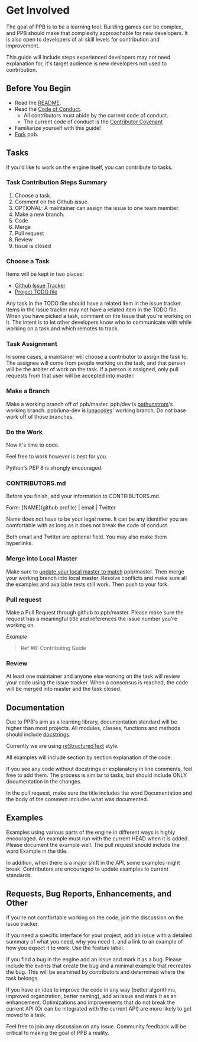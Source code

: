 # Get Involved

The goal of PPB is to be a learning tool. Building games can be complex, and
PPB should make that complexity approachable for new developers. It is also 
open to developers of all skill levels for contribution and improvement.

This guide will include steps experienced developers may not need explanation 
for, it's target audience is new developers not used to contribution.

## Before You Begin

* Read the [README](https://github.com/pathunstrom/pursuedpybear/blob/master/README.md).
* Read the [Code of Conduct](https://github.com/pathunstrom/pursuedpybear/blob/master/CodeofConduct.md).
    * All contributors must abide by the current code of conduct.
    * The current code of conduct is the [Contributor Covenant](http://contributor-covenant.org/)
* Familiarize yourself with this guide!
* [Fork](https://help.github.com/articles/fork-a-repo/) ppb.

## Tasks

If you'd like to work on the engine itself, you can contribute to tasks.

### Task Contribution Steps Summary

1. Choose a task.
2. Comment on the Github issue.
3. OPTIONAL: A maintainer can assign the issue to one team member.
4. Make a new branch.
5. Code
6. Merge
7. Pull request
8. Review
9. Issue is closed

### Choose a Task

Items will be kept in two places:

* [Github Issue Tracker](https://github.com/pathunstrom/pursuedpybear/issues)
* [Project TODO file](https://github.com/pathunstrom/pursuedpybear/blob/master/TODO.md)

Any task in the TODO file should have a related item in the issue tracker. 
Items in the issue tracker may not have a related item in the TODO file. When 
you have picked a task, comment on the Issue that you're working on it. The 
intent is to let other developers know who to communicate with while working on 
a task and which remotes to track.

### Task Assignment

In some cases, a maintainer will choose a contributor to assign the task to.
The assignee will come from people working on the task, and that person will 
be the arbiter of work on the task. If a person is assigned, only pull requests
from that user will be accepted into master.

### Make a Branch

Make a working branch off of ppb/master. ppb/dev is [pathunstrom](https://github.com/pathunstrom)'s 
working branch. ppb/luna-dev is [lunacodes](https://github.com/lunacodes)' working branch. Do not base work off of those branches.

### Do the Work

Now it's time to code.

Feel free to work however is best for you.

Python's PEP 8 is strongly encouraged.

### CONTRIBUTORS.md

Before you finish, add your information to CONTRIBUTORS.md.

Form: \[NAME](github profile) | email | Twitter

Name does not have to be your legal name. It can be any identifier you are 
comfortable with as long as it does not break the code of conduct.

Both email and Twitter are optional field. You may also make them hyperlinks.

### Merge into Local Master

Make sure to [update your local master to match](https://help.github.com/articles/fork-a-repo/#keep-your-fork-synced) ppb/master. Then merge your 
working branch into local master. Resolve conflicts and make sure all the 
examples and available tests still work. Then push to your fork.

### Pull request

Make a Pull Request through github to ppb/master. Please make sure the request 
has a meaningful title and references the issue number you're working on.

*Example*

> Ref #8: Contributing Guide

### Review

At least one maintainer and anyone else working on the task will review your 
code using the issue tracker. When a consensus is reached, the code will be 
merged into master and the task closed.

## Documentation

Due to PPB's aim as a learning library, documentation standard will be higher 
than most projects. All modules, classes, functions and methods should include 
[docstrings](https://en.wikipedia.org/wiki/Docstring#Python). 

Currently we are using [reStructuredText](https://en.wikipedia.org/wiki/ReStructuredText#Examples_of_reST_markup) style.

All examples will include section by section explanation of the code.

If you see any code without docstrings or explanatory in line comments, feel 
free to add them. The process is similar to tasks, but should include ONLY 
documentation in the changes.

In the pull request, make sure the title includes the word Documentation and 
the body of the comment includes what was documented.

## Examples

Examples using various parts of the engine in different ways is highly 
encouraged. An example must run with the current HEAD when it is added. Please 
document the example well. The pull request should include the word Example in 
the title.

In addition, when there is a major shift in the API, some examples might break.
Contributors are encouraged to update examples to current standards.

## Requests, Bug Reports, Enhancements, and Other

If you're not comfortable working on the code, join the discussion on the issue 
tracker. 

If you need a specific interface for your project, add an issue with a detailed 
summary of what you need, why you need it, and a link to an example of how you 
expect it to work. Use the feature label.

If you find a bug in the engine add an issue and mark it as a bug. Please include
the events that create the bug and a minimal example that recreates the bug. 
This will be examined by contributors and determined where the task belongs.

If you have an idea to improve the code in any way (better algorithms, improved 
organization, better naming), add an issue and mark it as an enhancement. 
Optimizations and improvements that do not break the current API 
(Or can be integrated with the current API) are more likely to get moved to a 
task.

Feel free to join any discussion on any issue. Community feedback will be 
critical to making the goal of PPB a reality.